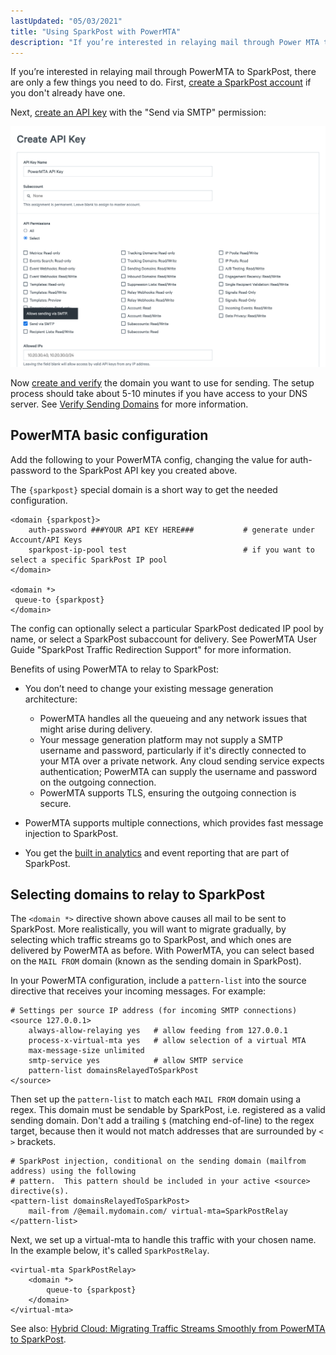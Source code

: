 ```yaml
---
lastUpdated: "05/03/2021"
title: "Using SparkPost with PowerMTA"
description: "If you’re interested in relaying mail through Power MTA to Spark Post there are only a few things you need to do First create a Spark Post account if you don't already have one Next create an API key with the Send via SMTP permission Now create and verify the..."
---
```


If you’re interested in relaying mail through PowerMTA to SparkPost, there are only a few things you need to do. First, [create a SparkPost account](https://app.sparkpost.com/join) if you don't already have one.

Next, [create an API key](https://app.sparkpost.com/account/credentials) with the "Send via SMTP" permission:

![](media/power-mta/create-api-key.png)

Now [create and verify](https://app.sparkpost.com/account/sending-domains) the domain you want to use for sending. The setup process should take about 5-10 minutes if you have access to your DNS server. See [Verify Sending Domains](https://www.sparkpost.com/docs/getting-started/getting-started-sparkpost/#step-2-verifying-domain-ownership) for more information.


## PowerMTA basic configuration

Add the following to your PowerMTA config, changing the value for auth-password to the SparkPost API key you created above.

The `{sparkpost}` special domain is a short way to get the needed configuration.

```
<domain {sparkpost}>
    auth-password ###YOUR API KEY HERE###           # generate under Account/API Keys
    sparkpost-ip-pool test                          # if you want to select a specific SparkPost IP pool
</domain>

<domain *>
 queue-to {sparkpost}
</domain>
```

The config can optionally select a particular SparkPost dedicated IP pool by name, or select a SparkPost subaccount for delivery. See PowerMTA User Guide "SparkPost Traffic Redirection Support" for more information.


Benefits of using PowerMTA to relay to SparkPost:
* You don’t need to change your existing message generation architecture:
    * PowerMTA handles all the queueing and any network issues that might arise during delivery.
    * Your message generation platform may not supply a SMTP username and password, particularly if it's directly connected to your MTA over a private network. Any cloud sending service expects authentication; PowerMTA can supply the username and password on the outgoing connection.
    * PowerMTA supports TLS, ensuring the outgoing connection is secure.

* PowerMTA supports multiple connections, which provides fast message injection to SparkPost.

* You get the [built in analytics](https://app.sparkpost.com/reports/summary) and event reporting that are part of SparkPost.

## Selecting domains to relay to SparkPost

The `<domain *>` directive shown above causes all mail to be sent to SparkPost. More realistically, you will want to migrate gradually, by selecting which traffic streams go to SparkPost, and which ones are delivered by PowerMTA as before. With PowerMTA, you can select based on the `MAIL FROM` domain (known as the sending domain in SparkPost).

In your PowerMTA configuration, include a `pattern-list` into the source directive that receives your incoming messages.  For example:

```
# Settings per source IP address (for incoming SMTP connections)
<source 127.0.0.1>
    always-allow-relaying yes   # allow feeding from 127.0.0.1
    process-x-virtual-mta yes   # allow selection of a virtual MTA
    max-message-size unlimited
    smtp-service yes            # allow SMTP service
    pattern-list domainsRelayedToSparkPost
</source>
```

Then set up the `pattern-list` to match each `MAIL FROM` domain using a regex. This domain must be sendable by SparkPost, i.e. registered as a valid sending domain. Don't add a trailing `$` (matching end-of-line) to the regex target, because then it would not match addresses that are surrounded by `<` `>` brackets.

```
# SparkPost injection, conditional on the sending domain (mailfrom address) using the following
# pattern.  This pattern should be included in your active <source> directive(s).
<pattern-list domainsRelayedToSparkPost>
    mail-from /@email.mydomain.com/ virtual-mta=SparkPostRelay
</pattern-list>
```

Next, we set up a virtual-mta to handle this traffic with your chosen name. In the example below, it's called `SparkPostRelay`.

```
<virtual-mta SparkPostRelay>
    <domain *>
        queue-to {sparkpost}
    </domain>
</virtual-mta>
```

See also: [Hybrid Cloud: Migrating Traffic Streams Smoothly from PowerMTA to SparkPost](https://www.sparkpost.com/blog/hybrid-cloud-migrating-traffic-streams-smoothly-from-powermta-to-sparkpost/).